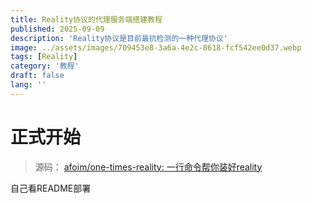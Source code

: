 ```yaml
---
title: Reality协议的代理服务端搭建教程
published: 2025-09-09
description: 'Reality协议是目前最抗检测的一种代理协议'
image: ../assets/images/709453e8-3a6a-4e2c-8618-fcf542ee0d37.webp
tags: [Reality]
category: '教程'
draft: false 
lang: ''
---
```


# 正式开始

> 源码： [afoim/one-times-reality: 一行命令帮你装好reality](https://github.com/afoim/one-times-reality)

自己看README部署
